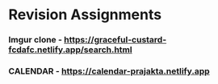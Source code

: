# Revision Assignments

### Imgur clone - https://graceful-custard-fcdafc.netlify.app/search.html

### CALENDAR - https://calendar-prajakta.netlify.app
